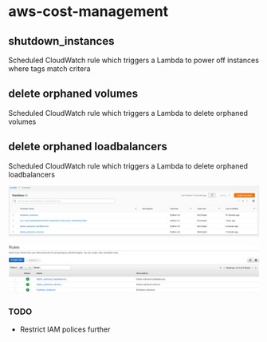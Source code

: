 # aws-cost-management
 
## shutdown_instances
Scheduled CloudWatch rule which triggers a Lambda to power off instances where tags match critera

## delete orphaned volumes
Scheduled CloudWatch rule which triggers a Lambda to delete orphaned volumes

## delete orphaned loadbalancers
Scheduled CloudWatch rule which triggers a Lambda to delete orphaned loadbalancers

![logo](media/functions.png)

![logo](media/cw_event_rules.png)

### TODO
* Restrict IAM polices further